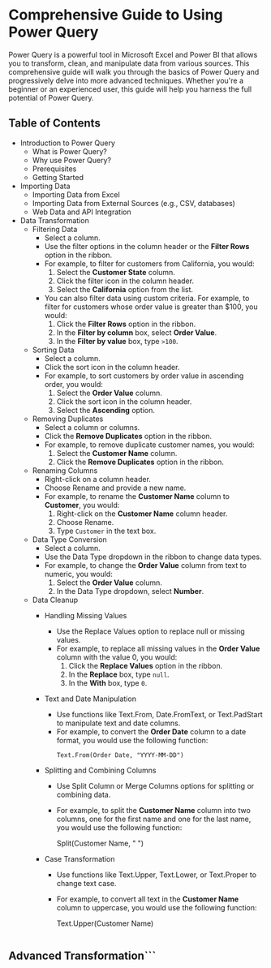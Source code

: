 # Comprehensive Guide to Using Power Query

Power Query is a powerful tool in Microsoft Excel and Power BI that allows you to transform, clean, and manipulate data from various sources. This comprehensive guide will walk you through the basics of Power Query and progressively delve into more advanced techniques. Whether you're a beginner or an experienced user, this guide will help you harness the full potential of Power Query.

## Table of Contents

* Introduction to Power Query
    * What is Power Query?
    * Why use Power Query?
    * Prerequisites
    * Getting Started
* Importing Data
    * Importing Data from Excel
    * Importing Data from External Sources (e.g., CSV, databases)
    * Web Data and API Integration
* Data Transformation
    * Filtering Data
        * Select a column.
        * Use the filter options in the column header or the **Filter Rows** option in the ribbon.
        * For example, to filter for customers from California, you would:
            1. Select the **Customer State** column.
            2. Click the filter icon in the column header.
            3. Select the **California** option from the list.
        * You can also filter data using custom criteria. For example, to filter for customers whose order value is greater than \$100, you would:
            1. Click the **Filter Rows** option in the ribbon.
            2. In the **Filter by column** box, select **Order Value**.
            3. In the **Filter by value** box, type `>100`.
    * Sorting Data
        * Select a column.
        * Click the sort icon in the column header.
        * For example, to sort customers by order value in ascending order, you would:
            1. Select the **Order Value** column.
            2. Click the sort icon in the column header.
            3. Select the **Ascending** option.
    * Removing Duplicates
        * Select a column or columns.
        * Click the **Remove Duplicates** option in the ribbon.
        * For example, to remove duplicate customer names, you would:
            1. Select the **Customer Name** column.
            2. Click the **Remove Duplicates** option in the ribbon.
    * Renaming Columns
        * Right-click on a column header.
        * Choose Rename and provide a new name.
        * For example, to rename the **Customer Name** column to **Customer**, you would:
            1. Right-click on the **Customer Name** column header.
            2. Choose Rename.
            3. Type `Customer` in the text box.
    * Data Type Conversion
        * Select a column.
        * Use the Data Type dropdown in the ribbon to change data types.
        * For example, to change the **Order Value** column from text to numeric, you would:
            1. Select the **Order Value** column.
            2. In the Data Type dropdown, select **Number**.
    * Data Cleanup
        * Handling Missing Values
            * Use the Replace Values option to replace null or missing values.
            * For example, to replace all missing values in the **Order Value** column with the value 0, you would:
                1. Click the **Replace Values** option in the ribbon.
                2. In the **Replace** box, type `null`.
                3. In the **With** box, type `0`.
        * Text and Date Manipulation
            * Use functions like Text.From, Date.FromText, or Text.PadStart to manipulate text and date columns.
            * For example, to convert the **Order Date** column to a date format, you would use the following function:
                ```
                Text.From(Order Date, "YYYY-MM-DD")
                
        * Splitting and Combining Columns
            * Use Split Column or Merge Columns options for splitting or combining data.
            * For example, to split the **Customer Name** column into two columns, one for the first name and one for the last name, you would use the following function:
                
                Split(Customer Name, " ")
                
        * Case Transformation
            * Use functions like Text.Upper, Text.Lower, or Text.Proper to change text case.
            * For example, to convert all text in the **Customer Name** column to uppercase, you would use the following function:
                
                Text.Upper(Customer Name)
                ```

## Advanced Transformation```
